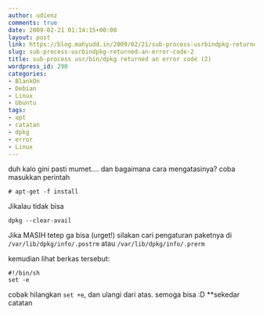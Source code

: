```yaml
---
author: udienz
comments: true
date: 2009-02-21 01:14:15+00:00
layout: post
link: https://blog.mahyudd.in/2009/02/21/sub-process-usrbindpkg-returned-an-error-code-2.html
slug: sub-process-usrbindpkg-returned-an-error-code-2
title: sub-process usr/bin/dpkg returned an error code (2)
wordpress_id: 290
categories:
- BlankOn
- Debian
- Linux
- Ubuntu
tags:
- apt
- catatan
- dpkg
- error
- Linux
---
```


duh kalo gini pasti mumet.... dan bagaimana cara mengatasinya? coba masukkan perintah

    
    # apt-get -f install



Jikalau tidak bisa

    
    dpkg --clear-avail



Jika MASIH tetep ga bisa (urget!) silakan cari pengaturan paketnya di `/var/lib/dpkg/info/.postrm` atau  `/var/lib/dpkg/info/.prerm`

kemudian lihat berkas tersebut:

    
    #!/bin/sh
    set -e



cobak hilangkan `set +e`, dan ulangi dari atas. semoga bisa :D
**sekedar catatan
